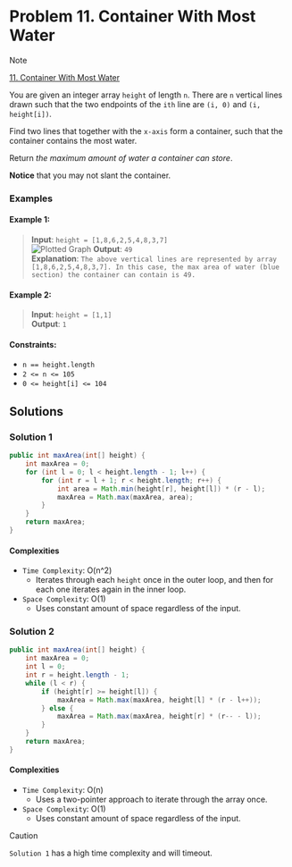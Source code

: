 # Problem 11. Container With Most Water

> [!NOTE]
> [11. Container With Most Water](https://leetcode.com/problems/container-with-most-water/description/?envType=study-plan-v2&envId=top-interview-150)

You are given an integer array `height` of length `n`. There are `n` vertical lines drawn such that the two endpoints of the `ith` line are `(i, 0)` and `(i, height[i])`.

Find two lines that together with the `x-axis` form a container, such that the container contains the most water.

Return _the maximum amount of water a container can store_.

**Notice** that you may not slant the container.

### Examples

#### Example 1:

> **Input**: `height = [1,8,6,2,5,4,8,3,7]`<br/>
> ![Plotted Graph](https://s3-lc-upload.s3.amazonaws.com/uploads/2018/07/17/question_11.jpg)
> **Output**: `49`<br/>
> **Explanation**: `The above vertical lines are represented by array [1,8,6,2,5,4,8,3,7]. In this case, the max area of water (blue section) the container can contain is 49.`

#### Example 2:

> **Input**: `height = [1,1]`<br/>
> **Output**: `1`

#### Constraints:

- `n == height.length`
- `2 <= n <= 105`
- `0 <= height[i] <= 104`

## Solutions

### Solution 1

```java
public int maxArea(int[] height) {
    int maxArea = 0;
    for (int l = 0; l < height.length - 1; l++) {
        for (int r = l + 1; r < height.length; r++) {
            int area = Math.min(height[r], height[l]) * (r - l);
            maxArea = Math.max(maxArea, area);
        }
    }
    return maxArea;
}
```

#### Complexities

- `Time Complexity`: O(n^2)
    - Iterates through each `height` once in the outer loop, and then for each one iterates again in the inner loop.
- `Space Complexity`: O(1)
    - Uses constant amount of space regardless of the input.

### Solution 2

```java
public int maxArea(int[] height) {
    int maxArea = 0;
    int l = 0;
    int r = height.length - 1;
    while (l < r) {
        if (height[r] >= height[l]) {
            maxArea = Math.max(maxArea, height[l] * (r - l++));
        } else {
            maxArea = Math.max(maxArea, height[r] * (r-- - l));
        }
    }
    return maxArea;
}
```

#### Complexities

- `Time Complexity`: O(n)
    - Uses a two-pointer approach to iterate through the array once.
- `Space Complexity`: O(1)
    - Uses constant amount of space regardless of the input.

> [!CAUTION]
> `Solution 1` has a high time complexity and will timeout.
